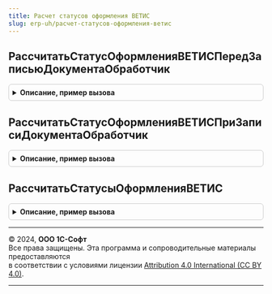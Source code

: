 ```yaml
---
title: Расчет статусов оформления ВЕТИС
slug: erp-uh/расчет-статусов-оформления-ветис
---
```



## РассчитатьСтатусОформленияВЕТИСПередЗаписьюДокументаОбработчик
<details style="margin: 1em 0; padding: 0.5em; border: 1px solid #ccc; border-radius: 6px;">

<summary style="font-weight: bold; cursor: pointer;">Описание, пример вызова</summary>

```bsl

//Обработчик подписки на событие "Перед записью" документов ВЕТИС, поддерживающих статусы оформления.
//
//Параметры:
//   Источник        - ОпределяемыйТип.ДокументыВЕТИСПоддерживающиеСтатусыОформленияОбъект - записываемый объект
//   Отказ           - Булево - параметр, определяющий будет ли записываться объект
//   РежимЗаписи     - РежимЗаписиДокумента - режим записи документа
//   РежимПроведения - РежимПроведенияДокумента - режим проведения документа
//
Процедура РассчитатьСтатусОформленияВЕТИСПередЗаписьюДокументаОбработчик(Источник, Отказ, РежимЗаписи, РежимПроведения) Экспорт
```

Пример вызова
```bsl
РасчетСтатусовОформленияВЕТИС.РассчитатьСтатусОформленияВЕТИСПередЗаписьюДокументаОбработчик(Источник, Отказ, РежимЗаписи, РежимПроведения) 
```
</details>

## РассчитатьСтатусОформленияВЕТИСПриЗаписиДокументаОбработчик
<details style="margin: 1em 0; padding: 0.5em; border: 1px solid #ccc; border-radius: 6px;">

<summary style="font-weight: bold; cursor: pointer;">Описание, пример вызова</summary>

```bsl

//Обработчик подписки на событие "При записи" документов ВЕТИС, поддерживающих статусы оформления, и их документов-оснований.
//
//Параметры:
//   Источник - ОпределяемыйТип.ОснованиеСтатусыОформленияДокументовВЕТИСОбъект - записываемый объект
//   Отказ    - Булево - параметр, определяющий будет ли записываться объект
//
Процедура РассчитатьСтатусОформленияВЕТИСПриЗаписиДокументаОбработчик(Источник, Отказ) Экспорт
```

Пример вызова
```bsl
РасчетСтатусовОформленияВЕТИС.РассчитатьСтатусОформленияВЕТИСПриЗаписиДокументаОбработчик(Источник, Отказ) 
```
</details>

## РассчитатьСтатусыОформленияВЕТИС
<details style="margin: 1em 0; padding: 0.5em; border: 1px solid #ccc; border-radius: 6px;">

<summary style="font-weight: bold; cursor: pointer;">Описание, пример вызова</summary>

```bsl

//Рассчитывает статусы оформления документов и записывает их в регистр сведений СтатусыОформленияДокументовВЕТИС.
//  ВАЖНО: все элементы массива Источники должны иметь одинаковый тип.
//
//Параметры:
//   Источники - ОпределяемыйТип.ДокументыВЕТИСПоддерживающиеСтатусыОформления,
//               ОпределяемыйТип.ОснованиеСтатусыОформленияДокументовВЕТИС,
//               Массив из ОпределяемыйТип.ДокументыВЕТИСПоддерживающиеСтатусыОформления,
//               Массив Из ОпределяемыйТип.ОснованиеСтатусыОформленияДокументовВЕТИС - источники событий.
//
Процедура РассчитатьСтатусыОформленияВЕТИС(Знач Источники) Экспорт
```

Пример вызова
```bsl
РасчетСтатусовОформленияВЕТИС.РассчитатьСтатусыОформленияВЕТИС(Источники) 
```
</details>

---

© 2024, **ООО 1С-Софт**  
Все права защищены. Эта программа и сопроводительные материалы предоставляются  
в соответствии с условиями лицензии [Attribution 4.0 International (CC BY 4.0)](https://creativecommons.org/licenses/by/4.0/legalcode).

---
